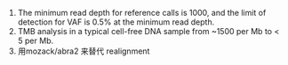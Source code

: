 1. The minimum read depth for reference calls is 1000, and the limit of detection for VAF is 0.5% at the minimum read depth.
2. TMB analysis in a typical cell-free DNA sample from ~1500 per Mb to < 5 per Mb.
3. 用mozack/abra2 来替代 realignment